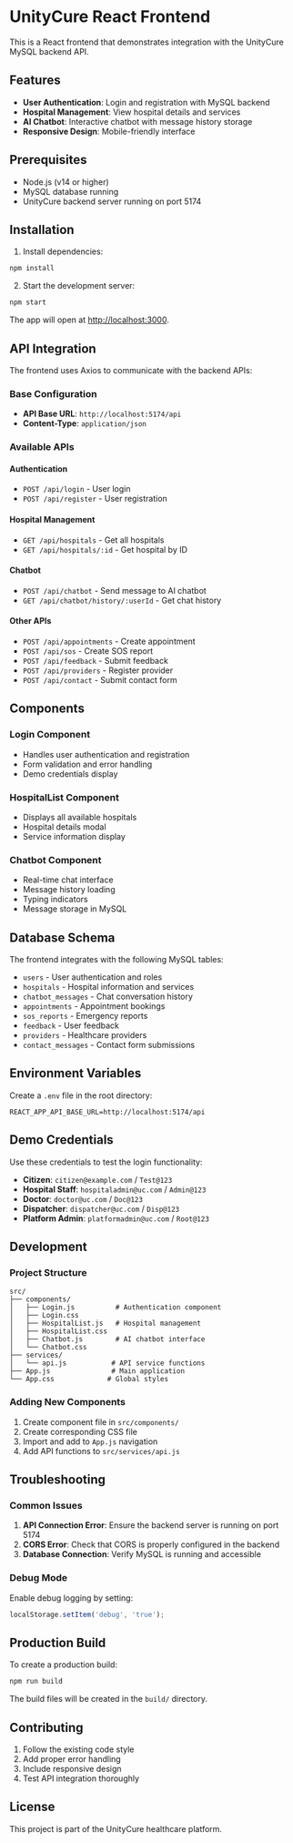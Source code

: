# UnityCure React Frontend

This is a React frontend that demonstrates integration with the UnityCure MySQL backend API.

## Features

- **User Authentication**: Login and registration with MySQL backend
- **Hospital Management**: View hospital details and services
- **AI Chatbot**: Interactive chatbot with message history storage
- **Responsive Design**: Mobile-friendly interface

## Prerequisites

- Node.js (v14 or higher)
- MySQL database running
- UnityCure backend server running on port 5174

## Installation

1. Install dependencies:
```bash
npm install
```

2. Start the development server:
```bash
npm start
```

The app will open at [http://localhost:3000](http://localhost:3000).

## API Integration

The frontend uses Axios to communicate with the backend APIs:

### Base Configuration
- **API Base URL**: `http://localhost:5174/api`
- **Content-Type**: `application/json`

### Available APIs

#### Authentication
- `POST /api/login` - User login
- `POST /api/register` - User registration

#### Hospital Management
- `GET /api/hospitals` - Get all hospitals
- `GET /api/hospitals/:id` - Get hospital by ID

#### Chatbot
- `POST /api/chatbot` - Send message to AI chatbot
- `GET /api/chatbot/history/:userId` - Get chat history

#### Other APIs
- `POST /api/appointments` - Create appointment
- `POST /api/sos` - Create SOS report
- `POST /api/feedback` - Submit feedback
- `POST /api/providers` - Register provider
- `POST /api/contact` - Submit contact form

## Components

### Login Component
- Handles user authentication and registration
- Form validation and error handling
- Demo credentials display

### HospitalList Component
- Displays all available hospitals
- Hospital details modal
- Service information display

### Chatbot Component
- Real-time chat interface
- Message history loading
- Typing indicators
- Message storage in MySQL

## Database Schema

The frontend integrates with the following MySQL tables:

- `users` - User authentication and roles
- `hospitals` - Hospital information and services
- `chatbot_messages` - Chat conversation history
- `appointments` - Appointment bookings
- `sos_reports` - Emergency reports
- `feedback` - User feedback
- `providers` - Healthcare providers
- `contact_messages` - Contact form submissions

## Environment Variables

Create a `.env` file in the root directory:

```env
REACT_APP_API_BASE_URL=http://localhost:5174/api
```

## Demo Credentials

Use these credentials to test the login functionality:

- **Citizen**: `citizen@example.com` / `Test@123`
- **Hospital Staff**: `hospitaladmin@uc.com` / `Admin@123`
- **Doctor**: `doctor@uc.com` / `Doc@123`
- **Dispatcher**: `dispatcher@uc.com` / `Disp@123`
- **Platform Admin**: `platformadmin@uc.com` / `Root@123`

## Development

### Project Structure
```
src/
├── components/
│   ├── Login.js          # Authentication component
│   ├── Login.css
│   ├── HospitalList.js   # Hospital management
│   ├── HospitalList.css
│   ├── Chatbot.js        # AI chatbot interface
│   └── Chatbot.css
├── services/
│   └── api.js           # API service functions
├── App.js               # Main application
└── App.css             # Global styles
```

### Adding New Components

1. Create component file in `src/components/`
2. Create corresponding CSS file
3. Import and add to `App.js` navigation
4. Add API functions to `src/services/api.js`

## Troubleshooting

### Common Issues

1. **API Connection Error**: Ensure the backend server is running on port 5174
2. **CORS Error**: Check that CORS is properly configured in the backend
3. **Database Connection**: Verify MySQL is running and accessible

### Debug Mode

Enable debug logging by setting:
```javascript
localStorage.setItem('debug', 'true');
```

## Production Build

To create a production build:

```bash
npm run build
```

The build files will be created in the `build/` directory.

## Contributing

1. Follow the existing code style
2. Add proper error handling
3. Include responsive design
4. Test API integration thoroughly

## License

This project is part of the UnityCure healthcare platform.
